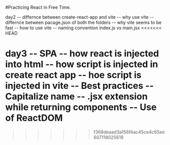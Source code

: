 #Practicing React in Free Time.

day2
-- differnce between create-react-app and vite
-- why use vite
-- differnce between pacage.json of both the folders
-- why vite seems to be fast
-- how to use vite
-- naming convention index.js vs main.jsx
<<<<<<< HEAD

day3
-- SPA
-- how react is injected into html
-- how script is injected in create react app
-- hoe script is injected in vite
-- Best practices
    -- Capitalize name
    -- .jsx extension while returning components
-- Use of ReactDOM
=======
>>>>>>> f368deaad3a156f4ac45ce4c65ee607118025619
